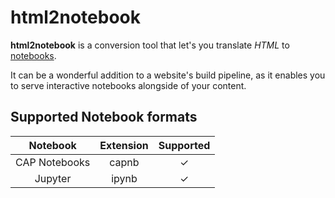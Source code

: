 # html2notebook

**html2notebook** is a conversion tool that let's you translate *HTML* to [notebooks](#supported-notebook-formats).

It can be a wonderful addition to a website's build pipeline, as it enables you to serve interactive notebooks alongside of your content.

## Supported Notebook formats
| Notebook | Extension | Supported |
|:---:|:---:|:---:|
| CAP Notebooks | capnb | ✓ |
| Jupyter | ipynb | ✓ |
